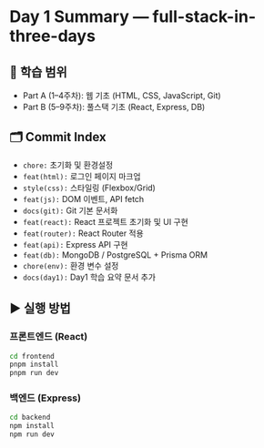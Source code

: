 # Day 1 Summary — full-stack-in-three-days

## 📌 학습 범위
- Part A (1–4주차): 웹 기초 (HTML, CSS, JavaScript, Git)
- Part B (5–9주차): 풀스택 기초 (React, Express, DB)

## 🗂 Commit Index
- `chore:` 초기화 및 환경설정
- `feat(html):` 로그인 페이지 마크업
- `style(css):` 스타일링 (Flexbox/Grid)
- `feat(js):` DOM 이벤트, API fetch
- `docs(git):` Git 기본 문서화
- `feat(react):` React 프로젝트 초기화 및 UI 구현
- `feat(router):` React Router 적용
- `feat(api):` Express API 구현
- `feat(db):` MongoDB / PostgreSQL + Prisma ORM
- `chore(env):` 환경 변수 설정
- `docs(day1):` Day1 학습 요약 문서 추가

## ▶ 실행 방법

### 프론트엔드 (React)
```bash
cd frontend
pnpm install
pnpm run dev
```

### 백엔드 (Express)
```bash
cd backend
npm install
npm run dev
```


